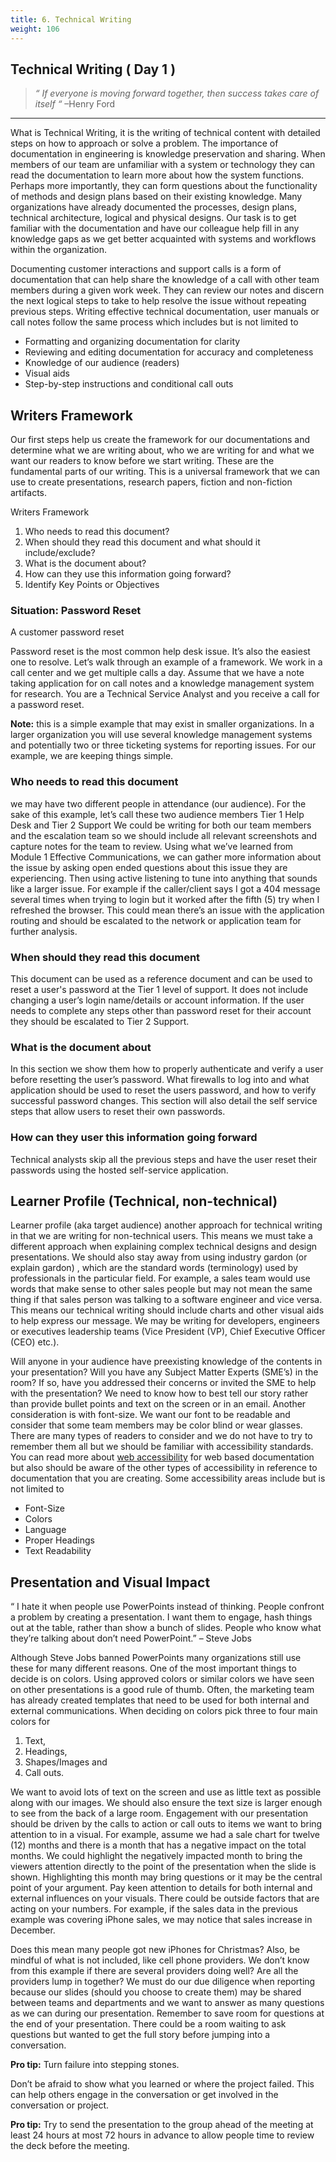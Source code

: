 ```yaml
---
title: 6. Technical Writing 
weight: 106
---
```


## Technical Writing ( Day 1 )
> _“ If everyone is moving forward together, then success takes care of itself “_ –Henry Ford
***

What is Technical Writing, it is the writing of technical content with detailed steps on how to approach or solve a problem. The importance of documentation in engineering is knowledge preservation and sharing. When members of our team are unfamiliar with a system or technology they can read the documentation to learn more about how the system functions. Perhaps more importantly, they can form questions about the functionality of methods and design plans based on their existing knowledge. Many organizations have already documented the processes, design plans, technical architecture, logical and physical designs. Our task is to get familiar with the documentation and have our colleague help fill in any knowledge gaps as we get better acquainted with systems and workflows within the organization. 

Documenting customer interactions and support calls is a form of documentation that can help share the knowledge of a call with other team members during a given work week. They can review our notes and discern the next logical steps to take to help resolve the issue without repeating previous steps.  Writing effective technical documentation, user manuals or call notes follow the same process which includes but is not limited to

* Formatting and organizing documentation for clarity
* Reviewing and editing documentation for accuracy and completeness
* Knowledge of our audience (readers)
* Visual aids 
* Step-by-step instructions and conditional call outs 

## Writers Framework 

Our first steps help us create the framework for our documentations and determine what we are writing about, who we are writing for and what we want our readers to know before we start writing. These are the fundamental parts of our writing. This is a universal framework that we can use to create presentations, research papers, fiction and non-fiction artifacts. 

Writers Framework 
1. Who needs to read this document?    
2. When should they read this document and what should it include/exclude?
3. What is the document about? 
4. How can they use this information going forward?  
5. Identify Key Points or Objectives 

### Situation: Password Reset 

A customer password reset

Password reset is the most common help desk issue. It’s also the easiest one to resolve. Let’s walk through an example of a framework. We work in a call center and we get multiple calls a day. Assume that we have a note taking application for on call notes and a knowledge management system for research. You are a Technical Service Analyst and you receive a call for a password reset. 

**Note:** this is a simple example that may exist in smaller organizations. In a larger organization you will use several knowledge management systems and potentially two or three ticketing systems for reporting issues. For our example, we are keeping things simple. 

### Who needs to read this document

we may have two different people in attendance (our audience). For the sake of this example, let’s call these two audience members Tier 1 Help Desk and Tier 2 Support We could be writing for both our team members and the escalation team so we should include all relevant screenshots and capture notes for the team to review.  Using what we’ve learned from Module 1 Effective Communications, we can gather more information about the issue by asking open ended questions about this issue they are experiencing. Then using active listening to tune into anything that sounds like a larger issue. For example if the caller/client says I got a 404 message several times when trying to login but it worked after the fifth (5) try when I refreshed the browser. This could mean there’s an issue with the application routing and should be escalated to the network or application team for further analysis. 

### When should they read this document 

This document can be used as a reference document and can be used to reset a user's password at the Tier 1 level of support. It does not include changing a user’s login name/details or account information. If the user needs to complete any steps other than password reset for their account they should be escalated to Tier 2 Support. 

### What is the document about 

In this section we show them how to properly authenticate and verify a user before resetting the user’s password. What firewalls to log into and what application should be used to reset the users password, and how to verify successful password changes. This section will also detail the self service steps that allow users to reset their own passwords. 

### How can they user this information going forward

Technical analysts skip all the previous steps and have the user reset their passwords using the hosted self-service application. 

## Learner Profile (Technical, non-technical)

Learner profile (aka target audience) another approach for technical writing in that we are writing for non-technical users. This means we must take a different approach when explaining complex technical designs and design presentations. We should also stay away from using industry gardon (or explain gardon) , which are the standard words (terminology) used by professionals in the particular field. For example, a sales team would use words that make sense to other sales people but may not mean the same thing if that sales person was talking to a software engineer and vice versa. This means our technical writing should include charts and other visual aids to help express our message. We may be writing for developers, engineers or executives leadership teams (Vice President (VP), Chief Executive Officer (CEO) etc.). 

Will anyone in your audience have preexisting knowledge of the contents in your presentation? Will you have any Subject Matter Experts (SME’s) in the room? If so, have you addressed their concerns or invited the SME to help with the presentation? We need to know how to best tell our story rather than provide bullet points and text on the screen or in an email. Another consideration is with font-size. We want our font to be readable and consider that some team members may be color blind or wear glasses. There are many types of readers to consider and we do not have to try to remember them all but we should be familiar with accessibility standards. You can read more about [web accessibility](https://www.w3.org/WAI/standards-guidelines/wcag/) for web based documentation but also should be aware of the other types of accessibility in reference to documentation that you are creating. Some accessibility areas include but is not limited to 

* Font-Size 
* Colors 
* Language 
* Proper Headings 
* Text Readability 

## Presentation and Visual Impact 

“ I hate it when people use PowerPoints instead of thinking. People confront a problem by creating a presentation. I want them to engage, hash things out at the table, rather than show a bunch of slides. People who know what they’re talking about don’t need PowerPoint.” – Steve Jobs

Although Steve Jobs banned PowerPoints many organizations still use these for many different reasons. One of the most important things to decide is on colors. Using approved colors or similar colors we have seen on other presentations is a good rule of thumb. Often, the marketing team has already created templates that need to be used for both internal and external communications. When deciding on colors pick three to four main colors for 

1. Text, 
2. Headings, 
3. Shapes/Images and 
4. Call outs. 

We want to avoid lots of text on the screen and use as little text as possible along with our images. We should also ensure the text size is larger enough to see from the back of a large room. Engagement with our presentation should be driven by the calls to action or call outs to items we want to bring attention to in a visual. For example, assume we had a sale chart for twelve (12) months and there is a month that has a negative impact on the total months. We could highlight the negatively impacted month to bring the viewers attention directly to the point of the presentation when the slide is shown. Highlighting this month may bring questions or it may be the central point of your argument. Pay keen attention to details for both internal and external influences on your visuals. There could be outside factors that are acting on your numbers. For example, if the sales data in the previous example was covering iPhone sales, we may notice that sales increase in December. 

Does this mean many people got new iPhones for Christmas? Also, be mindful of what is not included, like cell phone providers. We don’t know from this example if there are several providers doing well? Are all the providers lump in together?  We must do our due diligence when reporting because our slides (should you choose to create them) may be shared between teams and departments and we want to answer as many questions as we can during our presentation. Remember to save room for questions at the end of your presentation. There could be a room waiting to ask questions but wanted to get the full story before jumping into a conversation. 

**Pro tip:** Turn failure into stepping stones. 

Don’t be afraid to show what you learned or where the project failed. This can help others engage in the conversation or get involved in the conversation or project. 

**Pro tip:** Try to send the presentation to the group ahead of the meeting at least 24 hours at most 72 hours in advance to allow people time to review the deck before the meeting.  


